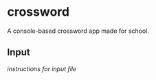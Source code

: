 # crossword

A console-based crossword app made for school.

## Input

*instructions for input file*